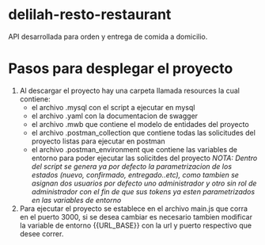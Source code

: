 # delilah-resto-restaurant
API desarrollada para orden y entrega de comida a domicilio.

# Pasos para desplegar el proyecto

1. Al descargar el proyecto hay una carpeta llamada resources la cual contiene:
    * el archivo .mysql con el script a ejecutar en mysql
    * el archivo .yaml con la documentacion de swagger
    * el archivo .mwb que contiene el modelo de entidades del proyecto
    * el archivo .postman_collection que contiene todas las solicitudes del proyecto listas para ejecutar en postman
    * el archivo .postman_environment que contiene las variables de entorno para poder ejecutar las solicitdes del proyecto
    *NOTA: Dentro del script se genera ya por defecto la parametrizacion de los estados (nuevo, confirmado, entregado..etc), como tambien se asignan dos usuarios por defecto uno administrador y otro sin rol de administrador con el fin de que sus tokens ya esten parametrizados en las variables de entorno*
2. Para ejecutar el proyecto se establece en el archivo main.js que corra en el puerto 3000, si se desea cambiar es necesario tambien modificar la variable de entorno {{URL_BASE}} con la url y puerto respectivo que desee correr.
